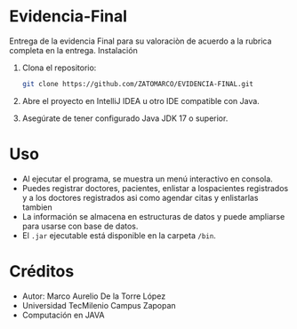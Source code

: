 # Evidencia-Final
Entrega de la evidencia Final para su valoraciòn de acuerdo a la rubrica completa en la entrega.
Instalación

1. Clona el repositorio:
   ```bash
   git clone https://github.com/ZATOMARCO/EVIDENCIA-FINAL.git
   ```

2. Abre el proyecto en IntelliJ IDEA u otro IDE compatible con Java.

3. Asegúrate de tener configurado Java JDK 17 o superior.

# Uso

- Al ejecutar el programa, se muestra un menú interactivo en consola.
- Puedes registrar doctores, pacientes, enlistar a lospacientes registrados y a los doctores registrados asi como agendar citas y enlistarlas tambien
- La información se almacena en estructuras de datos y puede ampliarse para usarse con base de datos.
- El `.jar` ejecutable está disponible en la carpeta `/bin`.

# Créditos

- Autor: Marco Aurelio De la Torre López
- Universidad TecMilenio Campus Zapopan
- Computación en JAVA
